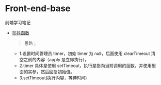 # Front-end-base

前端学习笔记

- [防抖函数](/src/Debouncing.js)
  > 思路；
  - 1.设置时间管理员 timer，初始 timer 为 null，后面使用 clearTimeout 清空之前的内容（apply 是立即执行）。
  - 2.timer 具体是使用 setTimeout，执行是指向当前调用的函数，并使用里面的实参，然后回复初始值。
  - 3.setTimeout(执行内容，等待时间)
